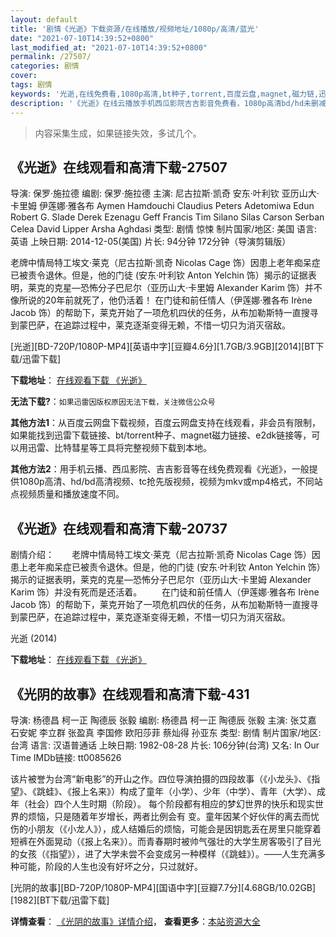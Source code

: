 ```yaml
---
layout: default
title: '剧情《光逝》下载资源/在线播放/视频地址/1080p/高清/蓝光'
date: "2021-07-10T14:39:52+0800"
last_modified_at: "2021-07-10T14:39:52+0800"
permalink: /27507/
categories: 剧情
cover:
tags: 剧情
keywords: '光逝,在线免费看,1080p高清,bt种子,torrent,百度云盘,magnet,磁力链,迅雷下载资源'
description: '《光逝》在线云播放手机西瓜影院吉吉影音免费看，1080p高清bd/hd未删减完整版和tc抢先枪版，mkv/mp4格式，附带bt/torrent种子、magnet/磁力链、百度云盘、网盘资源迅雷下载链接'
---
```


>内容采集生成，如果链接失效，多试几个。


## 《光逝》在线观看和高清下载-27507

导演: 保罗·施拉德 编剧: 保罗·施拉德 主演: 尼古拉斯·凯奇 安东·叶利钦 亚历山大·卡里姆 伊莲娜·雅各布 Aymen Hamdouchi Claudius Peters Adetomiwa Edun Robert G. Slade Derek Ezenagu Geff Francis Tim Silano Silas Carson Serban Celea David Lipper Arsha Aghdasi 类型: 剧情 惊悚 制片国家/地区: 美国 语言: 英语 上映日期: 2014-12-05(美国) 片长: 94分钟 172分钟（导演剪辑版）

老牌中情局特工埃文·莱克（尼古拉斯·凯奇 Nicolas Cage 饰）因患上老年痴呆症已被责令退休。但是，他的门徒 (安东·叶利钦 Anton Yelchin 饰）揭示的证据表明，莱克的克星—恐怖分子巴尼尔（亚历山大·卡里姆 Alexander Karim 饰）并不像所说的20年前就死了，他仍活着！ 在门徒和前任情人（伊莲娜·雅各布 Irène Jacob 饰）的帮助下，莱克开始了一项危机四伏的任务，从布加勒斯特一直搜寻到蒙巴萨，在追踪过程中，莱克逐渐变得无赖，不惜一切只为消灭宿敌。


[光逝][BD-720P/1080P-MP4][英语中字][豆瓣4.6分][1.7GB/3.9GB][2014][BT下载/迅雷下载]

**下载地址**： [在线观看下载 《光逝》](https://www.btdx8.com/torrent/dying_of_the_light_2014-2.html) 


**无法下载?**：`如果迅雷因版权原因无法下载，关注微信公众号 `

**其他方法1**：从百度云网盘下载视频，百度云网盘支持在线观看，非会员有限制，如果能找到迅雷下载链接、bt/torrent种子、magnet磁力链接、e2dk链接等，可以用迅雷、比特彗星等工具将完整视频下载到本地。

**其他方法2**：用手机云播、西瓜影院、吉吉影音等在线免费观看《光逝》，一般提供1080p高清、hd/bd高清视频、tc抢先版视频，视频为mkv或mp4格式，不同站点视频质量和播放速度不同。


## 《光逝》在线观看和高清下载-20737

剧情介绍：　　老牌中情局特工埃文·莱克（尼古拉斯·凯奇 Nicolas Cage 饰）因患上老年痴呆症已被责令退休。但是，他的门徒 (安东·叶利钦 Anton Yelchin 饰）揭示的证据表明，莱克的克星—恐怖分子巴尼尔（亚历山大·卡里姆 Alexander Karim 饰）并没有死而是还活着。   　　在门徒和前任情人（伊莲娜·雅各布 Irène Jacob 饰）的帮助下，莱克开始了一项危机四伏的任务，从布加勒斯特一直搜寻到蒙巴萨，在追踪过程中，莱克逐渐变得无赖，不惜一切只为消灭宿敌。


光逝 (2014)

**下载地址**： [在线观看下载 《光逝》](https://www.btbtdy.me/btdy/dy786.html) 


## 《光阴的故事》在线观看和高清下载-431

导演: 杨德昌 柯一正 陶德辰 张毅 编剧: 杨德昌 柯一正 陶德辰 张毅 主演: 张艾嘉 石安妮 李立群 张盈真 李国修 欧阳莎菲 蔡灿得 孙亚东 类型: 剧情 制片国家/地区: 台湾 语言: 汉语普通话 上映日期: 1982-08-28 片长: 106分钟(台湾) 又名: In Our Time IMDb链接: tt0085626

该片被誉为台湾“新电影”的开山之作。四位导演拍摄的四段故事（《小龙头》、《指望》、《跳蛙》、《报上名来》）构成了童年（小学）、少年（中学）、青年（大学）、成年（社会）四个人生时期（阶段）。 每个阶段都有相应的梦幻世界的快乐和现实世界的烦恼，只是随着年岁增长，两者比例会有 变。童年因某个好伙伴的离去而忧伤的小朋友（《小龙人》），成人结婚后的烦恼，可能会是因钥匙丢在房里只能穿着短裤在外面晃动（《报上名来》）。而青春期时被帅气强壮的大学生房客吸引了目光的女孩（《指望》），进了大学未尝不会变成另一种模样（《跳蛙》）。——人生充满多种可能，阶段的人生也没有好坏之分，只过就好。


[光阴的故事][BD-720P/1080P-MP4][国语中字][豆瓣7.7分][4.68GB/10.02GB][1982][BT下载/迅雷下载]

**详情查看**： [《光阴的故事》详情介绍](/movie/431/)， **查看更多**：[本站资源大全](/movie/t/all/)


